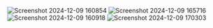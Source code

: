 ![Screenshot 2024-12-09 160854](https://github.com/user-attachments/assets/7a991414-1d71-4e5d-af5c-0d96a6199814)
![Screenshot 2024-12-09 165716](https://github.com/user-attachments/assets/6de5b92e-35f7-4961-a9a2-464bb23af8a5)
![Screenshot 2024-12-09 160918](https://github.com/user-attachments/assets/91497ac8-1ac9-4ca4-8408-2a960918dc24)
![Screenshot 2024-12-09 170303](https://github.com/user-attachments/assets/21bc4043-b2a6-423e-a163-b5d1b35d9454)
